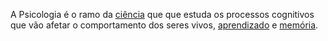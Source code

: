 A Psicologia é o ramo da [ciência](_draft/2024-07-08-Ciencia.md)  que que estuda os processos cognitivos que vão afetar o comportamento dos seres vivos, [aprendizado](maps/Auto-desenvolvimento.md) e [memória](_insight/2024/07/2024-07-08-Memoria.md). 